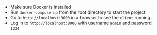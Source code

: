- Make sure Docker is installed
- Run `docker-compose up` from the root directory to start the project
- Go to `http://localhost:3000` in a browser to see the `client` running 
- Log in to `http://localhost:8000` with username `admin` and password `1234`

